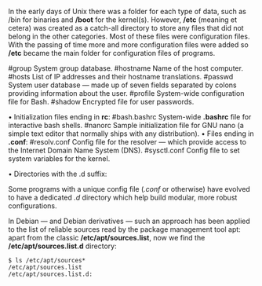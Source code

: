 In the early days of Unix there was a folder for each type of data, such as /bin for binaries and **/boot** for the kernel(s). However, **/etc** (meaning et cetera) was created as a catch-all directory to store any files that did not belong in the other categories. Most of these files were configuration files. With the passing of time more and more configuration files were added so **/etc** became the main folder for configuration files of programs.

#group
System group database.
#hostname
Name of the host computer.
#hosts
List of IP addresses and their hostname translations.
#passwd
System user database — made up of seven fields separated by colons providing information
about the user.
#profile
System-wide configuration file for Bash.
#shadow
Encrypted file for user passwords.

• Initialization files ending in **rc**:
#bash.bashrc
System-wide **.bashrc** file for interactive bash shells.
#nanorc
Sample initialization file for GNU nano (a simple text editor that normally ships with any
distribution).
• Files ending in **.conf**:
#resolv.conf
Config file for the resolver — which provide access to the Internet Domain Name System
(DNS).
#sysctl.conf
Config file to set system variables for the kernel.

• Directories with the .d suffix:

Some programs with a unique config file (*.conf* or otherwise) have evolved to have a
dedicated *.d* directory which help build modular, more robust configurations.

In Debian — and Debian derivatives — such an approach has been applied to the list of reliable sources read by the package management tool apt: apart from the classic
**/etc/apt/sources.list**, now we find the **/etc/apt/sources.list.d** directory:

```
$ ls /etc/apt/sources*
/etc/apt/sources.list
/etc/apt/sources.list.d:
```